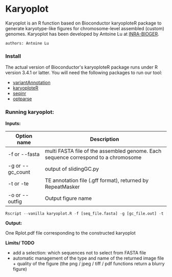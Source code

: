 # Karyoplot
Karyoplot is an R function based on Bioconductor karyoploteR package to generate karyotype-like figures for chromosome-level assembled (custom) genomes. Karyoplot has been developed by Antoine Lu at [INRA-BIOGER](https://www6.versailles-grignon.inra.fr/bioger).

	authors: Antoine Lu

### Install
The actual version of Bioconductor's karyoploteR package runs under R version 3.4.1 or latter.
You will need the following packages to run our tool:
+ [variantAnnotation](https://bioconductor.org/packages/release/bioc/html/VariantAnnotation.html)
+ [karyoploteR](http://bioconductor.org/packages/release/bioc/html/karyoploteR.html)
+ [seqinr](https://cran.r-project.org/web/packages/seqinr/index.html)
+ [optparse](https://cran.r-project.org/web/packages/optparse/index.html)



### Running karyoplot:

**Inputs:**

|Option name | Description|
|------------|------------|
|-f or --fasta|multi FASTA file of the assembled genome. Each sequence correspond to a chromosome|
|-g or --gc\_count|output of slidingGC.py|
|-t or -te| TE annotation file (.gff format), returned by RepeatMasker|
|-o or --outfig|Output figure name|

```r
Rscript --vanilla karyoplot.R -f [seq_file.fasta] -g [gc_file.out] -t [te_file.gff] (-o [out_figure_name])
```
**Output:**

One Rplot.pdf file corresponding to the constructed karyoplot

**Limits/ TODO**

- add a selection: which sequences not to select from FASTA file
- automatic management of the type and name of the returned image file + quality of the figure (the png / jpeg / tiff / pdf functions return a blurry figure)

